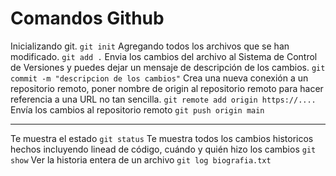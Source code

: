 # Comandos Github
Inicializando git.
`git init` 
Agregando todos los archivos que se han modificado.
`git add .` 
Envia los cambios del archivo al Sistema de Control de Versiones y puedes dejar un mensaje de descripción de los cambios.
`git commit -m "descripcion de los cambios"`
Crea una nueva conexión a un repositorio remoto, poner nombre de origin al repositorio remoto para hacer referencia a una URL no tan sencilla. 
`git remote add origin https://....`
Envía los cambios al repositorio remoto 
`git push origin main`

_______________________
Te muestra el estado
`git status` 
Te muestra todos los cambios historicos hechos incluyendo linead de código, cuándo y quién hizo los cambios
`git show`
Ver la historia entera de un archivo
`git log biografia.txt`
